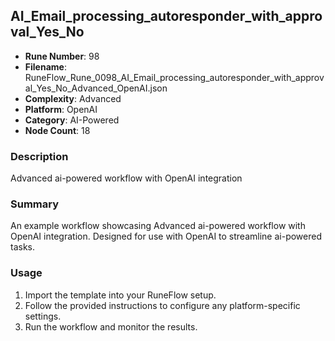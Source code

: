## AI_Email_processing_autoresponder_with_approval_Yes_No

- **Rune Number**: 98
- **Filename**: RuneFlow_Rune_0098_AI_Email_processing_autoresponder_with_approval_Yes_No_Advanced_OpenAI.json
- **Complexity**: Advanced
- **Platform**: OpenAI
- **Category**: AI-Powered
- **Node Count**: 18

### Description
Advanced ai-powered workflow with OpenAI integration

### Summary
An example workflow showcasing Advanced ai-powered workflow with OpenAI integration. Designed for use with OpenAI to streamline ai-powered tasks.

### Usage
1. Import the template into your RuneFlow setup.
2. Follow the provided instructions to configure any platform-specific settings.
3. Run the workflow and monitor the results.

